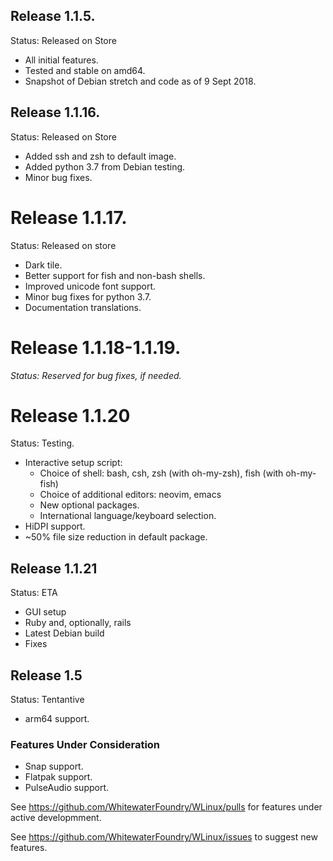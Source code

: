 ## Release 1.1.5.

Status: Released on Store

- All initial features.
- Tested and stable on amd64.
- Snapshot of Debian stretch and code as of 9 Sept 2018.

## Release 1.1.16.

Status: Released on Store

- Added ssh and zsh to default image.
- Added python 3.7 from Debian testing.
- Minor bug fixes.

# Release 1.1.17.

Status: Released on store

- Dark tile.
- Better support for fish and non-bash shells.
- Improved unicode font support.
- Minor bug fixes for python 3.7.
- Documentation translations.

# Release 1.1.18-1.1.19.

*Status: Reserved for bug fixes, if needed.*

# Release 1.1.20

Status: Testing.

- Interactive setup script:
  - Choice of shell: bash, csh, zsh (with oh-my-zsh), fish (with oh-my-fish)
  - Choice of additional editors: neovim, emacs
  - New optional packages.
  - International language/keyboard selection.
- HiDPI support.
- ~50% file size reduction in default package.

## Release 1.1.21

Status: ETA 

- GUI setup
- Ruby and, optionally, rails
- Latest Debian build
- Fixes

## Release 1.5

Status: Tentantive

- arm64 support.

### Features Under Consideration

- Snap support.
- Flatpak support.
- PulseAudio support.

See https://github.com/WhitewaterFoundry/WLinux/pulls for features under active developmment.

See https://github.com/WhitewaterFoundry/WLinux/issues to suggest new features.
